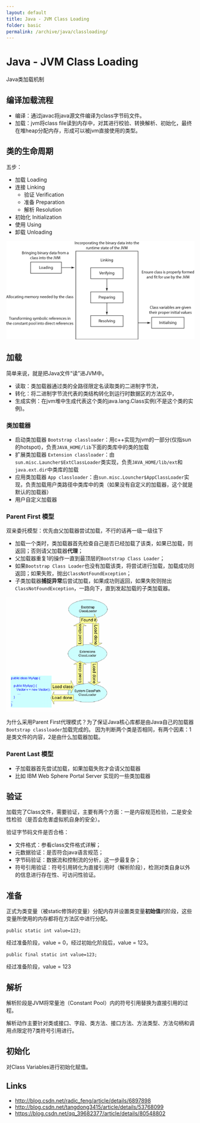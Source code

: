 ```yaml
---
layout: default
title: Java - JVM Class Loading
folder: basic
permalink: /archive/java/classloading/
---
```


# Java - JVM Class Loading

Java类加载机制

## 编译加载流程

- 编译：通过javac将java源文件编译为class字节码文件。
- 加载：jvm将class file读到内存中，对其进行校验、转换解析、初始化，最终在堆heap分配内存，形成可以被jvm直接使用的类型。

## 类的生命周期

五步：

- 加载 Loading
- 连接 Linking
  - 验证 Verification
  - 准备 Preparation
  - 解析 Resolution
- 初始化 Initialization
- 使用 Using
- 卸载 Unloading

![java-classloading-process](img/java-classloading-process.gif)

## 加载

简单来说，就是把Java文件“读”进JVM中。

- 读取：类加载器通过类的全路径限定名读取类的二进制字节流，
- 转化：将二进制字节流代表的类结构转化到运行时数据区的方法区中，
- 生成实例：在jvm堆中生成代表这个类的java.lang.Class实例(不是这个类的实例)。

### 类加载器
- 启动类加载器 `Bootstrap classloader`：用c++实现为jvm的一部分(仅指sun的hotspot)，负责`JAVA_HOME/lib`下面的类库中的类的加载
- 扩展类加载器 `Extension classloader`：由`sun.misc.Launcher$ExtClassLoader`类实现，负责`JAVA_HOME/lib/ext`和`java.ext.dir`中类库的加载
- 应用类加载器 `App classloader`：由`sun.misc.Louncher$AppClassLoader`实现，负责加载用户类路径中类库中的类（如果没有自定义的加载器，这个就是默认的加载器）
- 用户自定义加载器

### Parent First 模型

双亲委托模型：优先由父加载器尝试加载，不行的话再一级一级往下

- 加载一个类时，类加载器首先检查自己是否已经加载了该类，如果已加载，则返回；否则请父加载器**代理**；
- 父加载器重复1的操作一直到最顶层的`Bootstrap Class Loader`；
- 如果`Bootstrap Class Loader`也没有加载该类，将尝试进行加载，加载成功则返回；如果失败，抛出`ClassNotFoundException`；
- 子类加载器**捕捉异常**后尝试加载，如果成功则返回，如果失败则抛出`ClassNotFoundException`，一路向下，直到发起加载的子类加载器。

![java-classloading-parent-first](img/java-classloading-parent-first.gif)

为什么采用Parent First代理模式？为了保证Java核心库都是由Java自己的加载器`Bootstrap classloader`加载完成的。
因为判断两个类是否相同，有两个因素：1是类文件的内容，2是由什么加载器加载。

### Parent Last 模型

- 子加载器首先尝试加载，如果加载失败才会请父加载器
- 比如 IBM Web Sphere Portal Server 实现的一些类加载器

## 验证

加载完了Class文件，需要验证，主要有两个方面：一是内容规范检验，二是安全性检验（是否会危害虚拟机自身的安全）。

验证字节码文件是否合格：
- 文件格式：参看class文件格式详解；
- 元数据验证：是否符合java语言规范；
- 字节码验证：数据流和控制流的分析，这一步最复杂；
- 符号引用验证：符号引用转化为直接引用时（解析阶段），检测对类自身以外的信息进行存在性、可访问性验证。

## 准备

正式为类变量（被static修饰的变量）分配内存并设置类变量**初始值**的阶段，这些变量所使用的内存都将在方法区中进行分配。

~~~
public static int value=123;
~~~

经过准备阶段，value = 0，经过初始化阶段后，value = 123。

~~~
public final static int value=123;
~~~

经过准备阶段，value = 123

## 解析

解析阶段是JVM将常量池（Constant Pool）内的符号引用替换为直接引用的过程。

解析动作主要针对类或接口、字段、类方法、接口方法、方法类型、方法句柄和调用点限定符7类符号引用进行。

## 初始化

对Class Variables进行初始化赋值。

## Links

- <http://blog.csdn.net/radic_feng/article/details/6897898>
- <http://blog.csdn.net/tangdong3415/article/details/53768099>
- <https://blog.csdn.net/qq_39682377/article/details/80548802>
